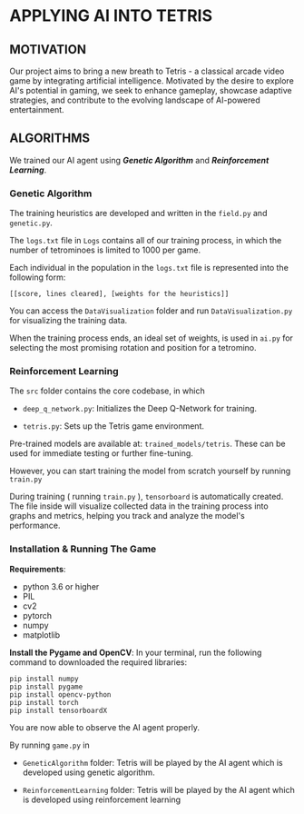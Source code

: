 # **APPLYING AI INTO TETRIS**

## **MOTIVATION**

Our project aims to bring a new breath to Tetris - a classical arcade video game by integrating artificial intelligence. Motivated by the desire to explore AI's potential in gaming, we seek to enhance gameplay, showcase adaptive strategies, and contribute to the evolving landscape of AI-powered entertainment.

## **ALGORITHMS**

We trained our AI agent using ***Genetic Algorithm*** and ***Reinforcement Learning***.

### **Genetic Algorithm**

The training heuristics are developed and written in the ```field.py``` and ```genetic.py```.

The ```logs.txt``` file in ```Logs``` contains all of our training process, in which the number of tetrominoes is limited to 1000 per game.

Each individual in the population in the ```logs.txt``` file is represented into the following form:

```
[[score, lines cleared], [weights for the heuristics]]
```
You can access the ```DataVisualization``` folder and run ```DataVisualization.py``` for visualizing the training data.

When the training process ends, an ideal set of weights, is used in
```ai.py``` for selecting the most promising rotation and position for a tetromino.

### **Reinforcement Learning**

The ```src``` folder contains the core codebase, in which

- ```deep_q_network.py```: Initializes the Deep Q-Network for training.

- ```tetris.py```: Sets up the Tetris game environment.

Pre-trained models are available at: ```trained_models/tetris```. These can be used for immediate testing or further fine-tuning.

However, you can start training the model from scratch yourself by running ```train.py```

During training ( running ```train.py``` ), ```tensorboard``` is automatically created. The file inside will visualize collected data in the training process into graphs and metrics, helping you track and analyze the model's performance.

### **Installation & Running The Game**

**Requirements**:
* python 3.6 or higher
* PIL 
* cv2
* pytorch
* numpy
* matplotlib

**Install the Pygame and OpenCV**: In your terminal, run the following command to downloaded the required libraries:
```
pip install numpy
pip install pygame
pip install opencv-python
pip install torch
pip install tensorboardX
```
You are now able to observe the AI agent properly.

By running ```game.py``` in 
        
* ```GeneticAlgorithm``` folder: Tetris will be played by the AI agent which is developed using genetic algorithm.

*  ```ReinforcementLearning``` folder: Tetris will be played by the AI agent which is developed using reinforcement learning








